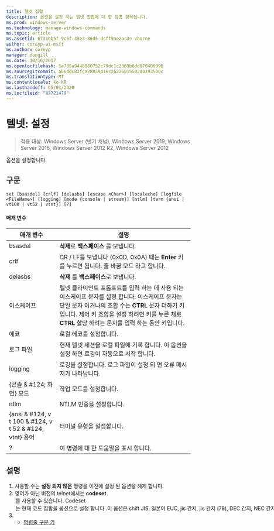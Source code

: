 ```yaml
---
title: 텔넷 집합
description: 옵션을 설정 하는 텔넷 집합에 대 한 참조 항목입니다.
ms.prod: windows-server
ms.technology: manage-windows-commands
ms.topic: article
ms.assetid: 67316b5f-9c6f-43e3-86d5-dcff9ae2ac3e vhorne
author: coreyp-at-msft
ms.author: coreyp
manager: dongill
ms.date: 10/16/2017
ms.openlocfilehash: 5a785a9448860752c79dc1c2369b8dd870409990
ms.sourcegitcommit: ab64dc83fca28039416c26226815502d0193500c
ms.translationtype: MT
ms.contentlocale: ko-KR
ms.lasthandoff: 05/01/2020
ms.locfileid: "82721479"
---
```

# <a name="telnet-set"></a>텔넷: 설정

> 적용 대상: Windows Server (반기 채널), Windows Server 2019, Windows Server 2016, Windows Server 2012 R2, Windows Server 2012

옵션을 설정합니다.   

## <a name="syntax"></a>구문  
```  
set [bsasdel] [crlf] [delasbs] [escape <Char>] [localecho] [logfile <FileName>] [logging] [mode {console | stream}] [ntlm] [term {ansi | vt100 | vt52 | vtnt}] [?]  
```  
#### <a name="parameters"></a>매개 변수  

|                    매개 변수                     |                                                                                                                                              설명                                                                                                                                              |
|--------------------------------------------------|-------------------------------------------------------------------------------------------------------------------------------------------------------------------------------------------------------------------------------------------------------------------------------------------------------|
|                     bsasdel                      |                                                                                                                                 **삭제**로 **백스페이스** 를 보냅니다.                                                                                                                                  |
|                       crlf                       |                                                                                                        CR / LF를 보냅니다 (0x0D, 0x0A) 때는 **Enter** 키를 누르면 됩니다. 줄 바꿈 모드 라고 합니다.                                                                                                        |
|                     delasbs                      |                                                                                                                                 **삭제** 를 **백스페이스**로 보냅니다.                                                                                                                                  |
|                이스케이프<Character>                | 텔넷 클라이언트 프롬프트를 입력 하는 데 사용 되는 이스케이프 문자를 설정 합니다. 이스케이프 문자는 단일 문자 이거나의 조합 수는 **CTRL** 문자 더하기 키입니다. 제어 키 조합을 설정 하려면 키를 누른 채로 **CTRL** 할당 하려는 문자를 입력 하는 동안 키입니다. |
|                    에코                     |                                                                                                                                         로컬 에코를 설정합니다.                                                                                                                                          |
|                로그 파일<FileName>                |                                                                                               현재 텔넷 세션을 로컬 파일에 기록 합니다. 이 옵션을 설정 하면 로깅이 자동으로 시작 합니다.                                                                                               |
|                     logging                      |                                                                                                                  로깅을 설정합니다. 로그 파일이 설정 되 면 오류 메시지가 나타납니다.                                                                                                                   |
|           {콘솔 & #124; 화면} 모드           |                                                                                                                                       작업 모드를 설정합니다.                                                                                                                                        |
|                       ntlm                       |                                                                                                                                     NTLM 인증을 설정합니다.                                                                                                                                     |
| {ansi & #124, v t 100 & #124, v t 52 & #124, vtnt} 용어 |                                                                                                                                        터미널 유형을 설정합니다.                                                                                                                                        |
|                        ?                         |                                                                                                                                    이 명령에 대 한 도움말을 표시 합니다.                                                                                                                                    |

## <a name="remarks"></a>설명  
1. 사용할 수는 **설정 되지 않은** 명령을 이전에 설정 된 옵션을 해제 합니다.  
2. 영어가 아닌 버전의 telnet에서는 **codeset** <option> 를 사용할 수 있습니다. **Codeset** <option> 는 현재 코드 집합을 옵션으로 설정 합니다 .이 옵션은 **shift JIS**, **일본어 EUC**, **jis 간지**, **jis 간지 (78)**, **DEC 간지**, **NEC 간지**중 하나일 수 있습니다. 원격 컴퓨터에서 설정 하는 동일한 코드를 설정 해야 합니다.  
   ## <a name="examples"></a>예  
   로그 파일을 설정 하 고 로컬 파일 tnlog.txt에 로깅을 시작합니다  
   ```  
   set logfile tnlog.txt  
   ```  
   ## <a name="additional-references"></a>추가 참조  
3. - [명령줄 구문 키](command-line-syntax-key.md)  
